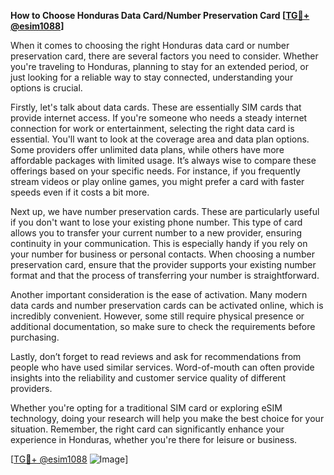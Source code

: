 **How to Choose Honduras Data Card/Number Preservation Card [[TG💪+ @esim1088](https://t.me/s/esim1088)]**

When it comes to choosing the right Honduras data card or number preservation card, there are several factors you need to consider. Whether you're traveling to Honduras, planning to stay for an extended period, or just looking for a reliable way to stay connected, understanding your options is crucial.

Firstly, let's talk about data cards. These are essentially SIM cards that provide internet access. If you're someone who needs a steady internet connection for work or entertainment, selecting the right data card is essential. You'll want to look at the coverage area and data plan options. Some providers offer unlimited data plans, while others have more affordable packages with limited usage. It’s always wise to compare these offerings based on your specific needs. For instance, if you frequently stream videos or play online games, you might prefer a card with faster speeds even if it costs a bit more.

Next up, we have number preservation cards. These are particularly useful if you don't want to lose your existing phone number. This type of card allows you to transfer your current number to a new provider, ensuring continuity in your communication. This is especially handy if you rely on your number for business or personal contacts. When choosing a number preservation card, ensure that the provider supports your existing number format and that the process of transferring your number is straightforward.

Another important consideration is the ease of activation. Many modern data cards and number preservation cards can be activated online, which is incredibly convenient. However, some still require physical presence or additional documentation, so make sure to check the requirements before purchasing.

Lastly, don’t forget to read reviews and ask for recommendations from people who have used similar services. Word-of-mouth can often provide insights into the reliability and customer service quality of different providers.

Whether you're opting for a traditional SIM card or exploring eSIM technology, doing your research will help you make the best choice for your situation. Remember, the right card can significantly enhance your experience in Honduras, whether you're there for leisure or business.

[[TG💪+ @esim1088](https://t.me/s/esim1088) ![Image](https://i.postimg.cc/Y0z9fWf4/image.png)]